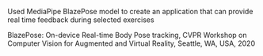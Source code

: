 Used MediaPipe BlazePose model to create an application that can provide real time feedback during selected exercises

BlazePose: On-device Real-time Body Pose tracking,
CVPR Workshop on Computer Vision for Augmented
and Virtual Reality,
Seattle, WA, USA, 2020


